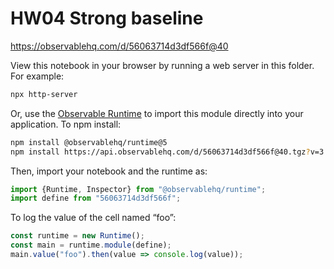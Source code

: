 # HW04 Strong baseline

https://observablehq.com/d/56063714d3df566f@40

View this notebook in your browser by running a web server in this folder. For
example:

~~~sh
npx http-server
~~~

Or, use the [Observable Runtime](https://github.com/observablehq/runtime) to
import this module directly into your application. To npm install:

~~~sh
npm install @observablehq/runtime@5
npm install https://api.observablehq.com/d/56063714d3df566f@40.tgz?v=3
~~~

Then, import your notebook and the runtime as:

~~~js
import {Runtime, Inspector} from "@observablehq/runtime";
import define from "56063714d3df566f";
~~~

To log the value of the cell named “foo”:

~~~js
const runtime = new Runtime();
const main = runtime.module(define);
main.value("foo").then(value => console.log(value));
~~~
